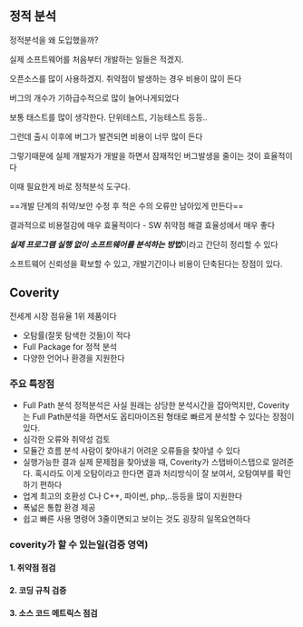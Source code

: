 ## 정적 분석

정적분석을 왜 도입했을까?

실제 소프트웨어를 처음부터 개발하는 일들은 적겠지.

오픈소스를 많이 사용하겠지. 취약점이 발생하는 경우 비용이 많이 든다

버그의 개수가 기하급수적으로 많이 늘어나게되었다

보통 태스트를 많이 생각한다. 단위테스트, 기능테스트 등등..

그런데 출시 이후에 버그가 발견되면 비용이 너무 많이 든다

그렇기때문에 실제 개발자가 개발을 하면서 잠재적인 버그발생을 줄이는 것이 효율적이다

이때 필요한게 바로 정적분석 도구다.  

==개발 단계의 취약/보안 수정 후 적은 수의 오류만 남아있게 만든다==

결과적으로 비용절감에 매우 효율적이다 - SW 취약점 해결 효율성에서 매우 좋다



***실제 프로그램 실행 없이 소프트웨어를 분석하는 방법***이라고 간단히 정리할 수 있다

소프트웨어 신뢰성을 확보할 수 있고, 개발기간이나 비용이 단축된다는 장점이 있다.



## Coverity

전세계 시장 점유율 1위 제품이다

- 오탐률(잘못 탐색한 것들)이 적다
- Full Package for  정적 분석
- 다양한 언어나 환경을 지원한다

### 주요 특장점

- Full Path 분석
	정적분석은 사실 원래는 상당한 분석시간을 잡아먹지만, Coverity는 Full Path분석을 하면서도 옵티마이즈된 형태로 빠르게 분석할 수 있다는 장점이 있다. 
- 심각한 오류와 취약성 검토
- 모듈간 흐름 분석
	사람이 찾아내기 어려운 오류들을 찾아낼 수 있다
- 실행가능한 결과
	실제 문제점을 찾아냈을 때, Coverity가 스탭바이스탭으로 알려준다. 혹시라도 이게 오탐이라고 한다면 결과 처리방식이 잘 보여서, 오탐여부를 확인하기 편하다
- 업계 최고의 호환성
	C나 C++, 파이썬, php,..등등을 많이 지원한다
- 폭넓은 통합 환경 제공
- 쉽고 빠른 사용
	명령어 3줄이면되고 보이는 것도 굉장히 일목요연하다


### coverity가 할 수 있는일(검증 영역)

#### 1. 취약점 점검



#### 2. 코딩 규칙 검증

#### 3. 소스 코드 메트릭스 점검